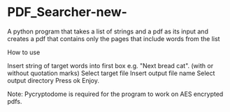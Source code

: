 # PDF_Searcher-new-
A python program that takes a list of strings and a pdf as its input and creates a pdf that contains only the pages that include words from the list

How to use

Insert string of target words into first box e.g. "Next bread cat". (with or without quotation marks)
Select target file
Insert output file name
Select output directory
Press ok
Enjoy.

Note: Pycryptodome is required for the program to work on AES encrypted pdfs.
